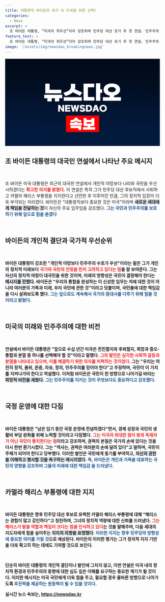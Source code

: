 ```yaml
---
title: 대통령직 바이든의 위기 속 미국을 위한 선택!
categories:
  - News
excerpt: >
  조 바이든 대통령, “미국이 최우선”이라 강조하며 민주당 대선 포기 후 첫 연설. 민주주의 수호가 내 임무라며 후임 카멀라 해리스 지원 확언! 클릭하여 정치적 변화의 핵심을 확인해보세요!
feature_text: >
  조 바이든 대통령, “미국이 최우선”이라 강조하며 민주당 대선 포기 후 첫 연설. 민주주의 수호가 내 임무라며 후임 카멀라 해리스 지원 확언! 클릭하여 정치적 변화의 핵심을 확인해보세요!
image: '/assets/img/newsdao_breakingnews.jpg'
---
```


<p><img src="/assets/img/newsdao_breakingnews.jpg" alt="pcversion 속보" /></p>

<h2 data-ke-size="size26">조 바이든 대통령의 대국민 연설에서 나타난 주요 메시지</h2>

<p data-ke-size="size16">&nbsp;</p>

<p>조 바이든 미국 대통령은 최근의 대국민 연설에서 개인적 야망보다 나라와 국민을 우선시하겠다는 <b><span style="color: #ee2323;">확고한 의지를 밝혔다</span></b>. 이 연설은 특히 그가 민주당 대선 후보직에서 사퇴하고 카멀라 해리스 부통령을 지지한다고 선언한 후 이루어진 만큼, 그의 정치적 입장이 더욱 부각되는 자리였다. 바이든은 "대통령직보다 중요한 것은 미국"이라며 <b><span style="background-color: #21538527;">새로운 세대에게 책임을 전달하는 것</span></b>이 자신의 주요 임무임을 강조했다. <b><span style="color: #1a5490;">그는 국민과 민주주의를 보호하기 위해 앞으로 힘을 쏟겠다</span></b고 약속했다. 이러한 발언은 현 시점에서 미국 사회가 직면하고 있는 여러 도전 과제, 특히 민주주의 수호의 중요성을 다시 한 번 일깨우는 데 중점을 두었다.</p></p>

<p data-ke-size="size16">&nbsp;</p>

<h2 data-ke-size="size26">바이든의 개인적 결단과 국가적 우선순위</h2>

<p data-ke-size="size16">&nbsp;</p>

<p>바이든 대통령이 강조한 "개인적 야망보다 민주주의 수호가 우선"이라는 말은 그가 개인의 정치적 미래보다 <b><span style="color: #ee2323;">국가와 국민의 안정을 먼저 고려하고 있다는 점</span></b>을 잘 보여준다. 그는 자신의 정치적 여정이 대국민을 위한 것이며, 미래의 방향성은 국민이 결정해야 한다는 <b><span style="background-color: #21538527;">메시지를 전했다</span></b>. 바이든은 "우리의 통합을 완성하는 이 신성한 임무는 저에 대한 것이 아니라 여러분의 가족과 미래, 우리 국민에 관한 것"이라고 덧붙이며, 국민들에 대한 책임감을 다시 살펴보도록 했다. <b><span style="color: #1a5490;">그는 앞으로도 계속해서 국가의 중대사를 다루기 위해 힘쓸 것이라고 밝혔다</span></b>.</p></p>

<p data-ke-size="size16">&nbsp;</p>

<h2 data-ke-size="size26">미국의 미래와 민주주의에 대한 비전</h2>

<p data-ke-size="size16">&nbsp;</p>

<p>연설에서 바이든 대통령은 "앞으로 수십 년간 미국은 전진할지와 후퇴할지, 희망과 증오-통합과 분열 중 하나를 선택해야 할 것"이라고 말했다. <b><span style="color: #ee2323;">그의 발언은 심각한 사회적 갈등과 분열을 나타내고 있으며, 이를 해결하기 위한 의지를 피력하는 것이었다</span></b>. 그는 "우리는 여전히 정직, 품위, 존중, 자유, 정의, 민주주의를 믿어야 한다"고 주장하며, 국민이 이 가치를 지켜나가야 한다고 역설했다. 이처럼 바이든은 국민이 한 방향으로 나아가길 바라는 <b><span style="background-color: #21538527;">희망적 비전을 세웠다</span></b>. <b><span style="color: #1a5490;">그는 민주주의를 지키는 것이 무엇보다도 중요하다고 강조했다</span></b>.</p></p>

<p data-ke-size="size16">&nbsp;</p>

<h2 data-ke-size="size26">국정 운영에 대한 다짐</h2>

<p data-ke-size="size16">&nbsp;</p>

<p>바이든 대통령은 "남은 임기 동안 국정 운영에 전념하겠다"면서, 경제 성장과 국민의 생활비 부담 완화를 위해 노력할 것이라고 다짐했다. <b><span style="color: #ee2323;">그는 미국의 위대한 점이 왕과 독재자가 아닌 국민이 통치한다는 점</span></b>이라고 강조하며, 권력의 본질은 국가의 손에 있다는 것을 다시 한번 환기시켰다. 그는 "역사는, 권력은 여러분의 손에 달려 있다"고 말하며, 국민이 주체가 되어야 한다고 당부했다. 이러한 발언은 국민에게 동기를 부여하고, <b><span style="background-color: #21538527;">자신의 권한을 이해하고 행사할 것을 촉구하는 메시지였다</span></b>. <b><span style="color: #1a5490;">즉, 바이든은 개인과 가족을 대표하는 국민의 영향을 강조하며 그들의 미래에 대한 책임감 을 드러냈다</span></b>.</p></p>

<p data-ke-size="size16">&nbsp;</p>

<h2 data-ke-size="size26">카멀라 해리스 부통령에 대한 지지</h2>

<p data-ke-size="size16">&nbsp;</p>

<p>바이든 대통령은 향후 민주당 대선 후보로 유력한 카멀라 해리스 부통령에 대해 "해리스는 경험이 많고 강인하다"고 칭찬하며, 그녀의 정치적 역량에 대한 신뢰를 드러냈다. <b><span style="color: #ee2323;">그는 해리스가 맡을 역할과 책임이 크다는 점을 인식하고 있다</span></b>는 것을 말해주며, 다음 세대의 지도자에게 힘을 실어주는 <b><span style="background-color: #21538527;">지지의 의향을 표명했다</span></b>. <b><span style="color: #1a5490;">이러한 지지는 향후 민주당의 방향성에 중요한 의미를 가질 것</span></b>으로 예상된다. 바이든의 이러한 평가는 그가 정치적 지지 기반을 더욱 확고히 하는 데에도 기여할 것으로 보인다.</p></p>

<p data-ke-size="size16">&nbsp;</p>

<p>단순히 바이든 대통령의 개인적 결단이나 발언에 그치지 않고, 이번 연설은 미국 내의 정치적 환경과 민주주의의 동향에 대한 심도 깊은 이해를 요구하는 중요한 계기가 될 것이다. 이러한 메시지는 미국 국민에게 더욱 힘을 주고, 필요할 경우 올바른 방향으로 나아가도록 <b><span style="color: #1a5490;">추진력을 제공하는 원동력이 될 수 있을 것이다</span></b>.</p></p>
실시간 뉴스 속보는, <a href="https://newsdao.kr" rel="dofollow">https://newsdao.kr</a>


